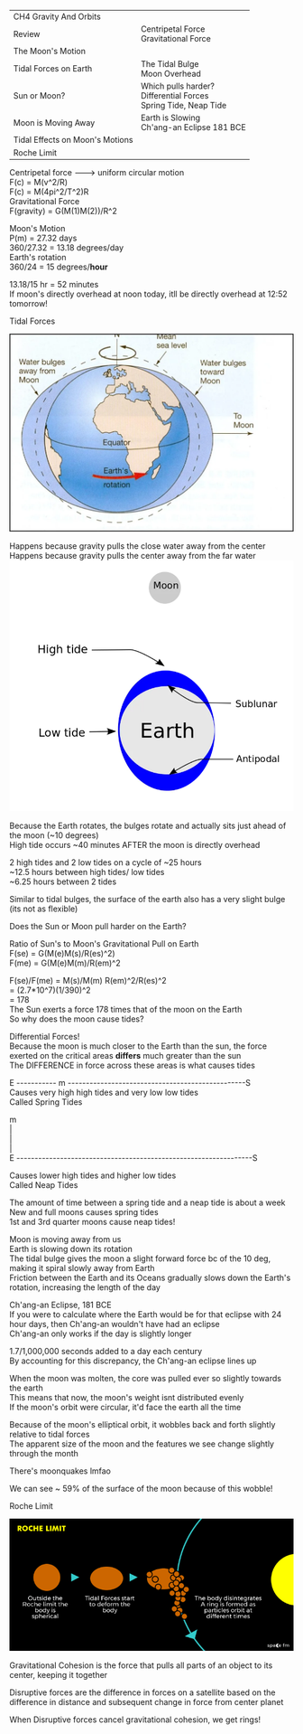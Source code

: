 |   |   |
|---|---|
|CH4 Gravity And Orbits||
|Review|Centripetal Force  <br>Gravitational Force|
|The Moon's Motion||
|Tidal Forces on Earth|The Tidal Bulge  <br>Moon Overhead|
|Sun or Moon?|Which pulls harder?  <br>Differential Forces  <br>Spring Tide, Neap Tide|
|Moon is Moving Away|Earth is Slowing  <br>Ch'ang-an Eclipse 181 BCE|
|Tidal Effects on Moon's Motions||
|Roche Limit||
 
Centripetal force ---> uniform circular motion  
F(c) = M(v^2/R)  
F(c) = M(4pi^2/T^2)R  
Gravitational Force  
F(gravity) = G(M(1)M(2))/R^2
 
Moon's Motion  
P(m) = 27.32 days  
360/27.32 = 13.18 degrees/day  
Earth's rotation  
360/24 = 15 degrees/**hour**
 
13.18/15 hr = 52 minutes  
If moon's directly overhead at noon today, itll be directly overhead at 12:52 tomorrow!
 
Tidal Forces

![sea level Water bulges away from Moon Water bulges toward Moon To Moon Equator Earth's rotation ](Exported%20image%2020240525203856-0.png)  

Happens because gravity pulls the close water away from the center  
Happens because gravity pulls the center away from the far water
 ![High tide Low tide Moon Sublunar Earth Antipodal ](Exported%20image%2020240525203856-1.png)

Because the Earth rotates, the bulges rotate and actually sits just ahead of the moon (~10 degrees)  
High tide occurs ~40 minutes AFTER the moon is directly overhead
 
2 high tides and 2 low tides on a cycle of ~25 hours  
~12.5 hours between high tides/ low tides  
~6.25 hours between 2 tides
 
Similar to tidal bulges, the surface of the earth also has a very slight bulge (its not as flexible)
 
Does the Sun or Moon pull harder on the Earth?
 
Ratio of Sun's to Moon's Gravitational Pull on Earth  
F(se) = G(M(e)M(s)/R(es)^2)  
F(me) = G(M(e)M(m)/R(em)^2
 
F(se)/F(me) = M(s)/M(m) R(em)^2/R(es)^2  
= (2.7*10^7)(1/390)^2  
= 178  
The Sun exerts a force 178 times that of the moon on the Earth  
So why does the moon cause tides?
 
Differential Forces!  
Because the moon is much closer to the Earth than the sun, the force exerted on the critical areas **differs** much greater than the sun  
The DIFFERENCE in force across these areas is what causes tides
   

E ----------- m -------------------------------------------------S  
Causes very high high tides and very low low tides  
Called Spring Tides
 
m  
|  
|  
|  
E -----------------------------------------------------------------S
 
Causes lower high tides and higher low tides  
Called Neap Tides
   

The amount of time between a spring tide and a neap tide is about a week  
New and full moons causes spring tides  
1st and 3rd quarter moons cause neap tides!
 
Moon is moving away from us  
Earth is slowing down its rotation  
The tidal bulge gives the moon a slight forward force bc of the 10 deg, making it spiral slowly away from Earth  
Friction between the Earth and its Oceans gradually slows down the Earth's rotation, increasing the length of the day
 
Ch'ang-an Eclipse, 181 BCE  
If you were to calculate where the Earth would be for that eclipse with 24 hour days, then Ch'ang-an wouldn't have had an eclipse  
Ch'ang-an only works if the day is slightly longer
   

1.7/1,000,000 seconds added to a day each century  
By accounting for this discrepancy, the Ch'ang-an eclipse lines up
 
When the moon was molten, the core was pulled ever so slightly towards the earth  
This means that now, the moon's weight isnt distributed evenly  
If the moon's orbit were circular, it'd face the earth all the time
 
Because of the moon's elliptical orbit, it wobbles back and forth slightly relative to tidal forces  
The apparent size of the moon and the features we see change slightly through the month
 
There's moonquakes lmfao
 
We can see ~ 59% of the surface of the moon because of this wobble!
 
Roche Limit
   
![ROCHE LIMIT Outside the Roche limit the body is spherical Tidal Forces start to deform the body The body disintegrates A ring is formed as particles orbit at different times space fm ](Exported%20image%2020240525203856-2.png)  

Gravitational Cohesion is the force that pulls all parts of an object to its center, keeping it together
 
Disruptive forces are the difference in forces on a satellite based on the difference in distance and subsequent change in force from center planet
 
When Disruptive forces cancel gravitational cohesion, we get rings!